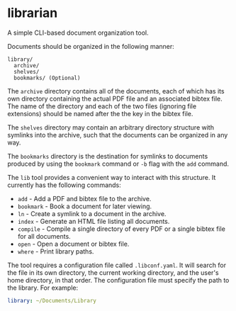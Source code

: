 # librarian
A simple CLI-based document organization tool.

Documents should be organized in the following manner:
```
library/
  archive/
  shelves/
  bookmarks/ (Optional)
```
The `archive` directory contains all of the documents, each of which has its
own directory containing the actual PDF file and an associated bibtex file. The
name of the directory and each of the two files (ignoring file extensions)
should be named after the the key in the bibtex file.

The `shelves` directory may contain an arbitrary directory structure with
symlinks into the archive, such that the documents can be organized in any way.

The `bookmarks` directory is the destination for symlinks to documents produced
by using the `bookmark` command or `-b` flag with the `add` command.

The `lib` tool provides a convenient way to interact with this structure. It
currently has the following commands:
* `add` - Add a PDF and bibtex file to the archive.
* `bookmark` - Book a document for later viewing.
* `ln` - Create a symlink to a document in the archive.
* `index` - Generate an HTML file listing all documents.
* `compile` - Compile a single directory of every PDF or a single bibtex file
  for all documents.
* `open` - Open a document or bibtex file.
* `where` - Print library paths.

The tool requires a configuration file called `.libconf.yaml`. It will search
for the file in its own directory, the current working directory, and the
user's home directory, in that order. The configuration file must specify the
path to the library. For example:
```yaml
library: ~/Documents/Library
```
